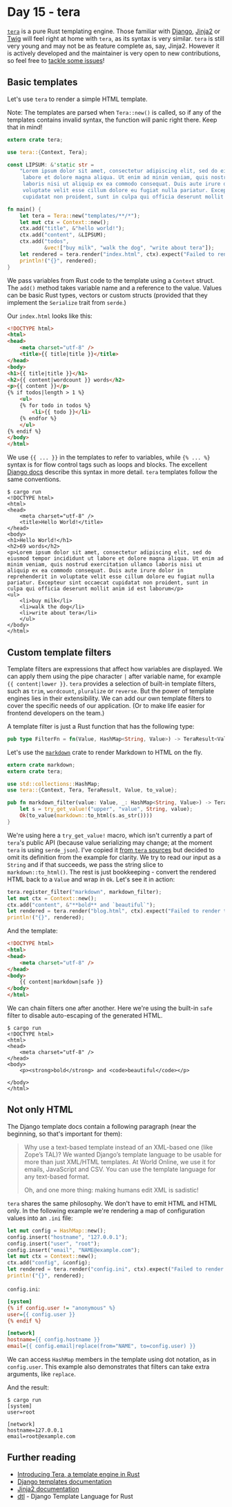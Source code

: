 # Day 15 - tera

[`tera`](https://crates.io/crates/tera) is a pure Rust templating engine.
Those familiar with [Django](https://www.djangoproject.com),
[Jinja2](http://jinja.pocoo.org) or [Twig](http://twig.sensiolabs.org/)
will feel right at home with `tera`, as its syntax is very similar.
`tera` is still very young and may not be as feature complete as, say, Jinja2.
However it is actively developed and the maintainer is very open to new
contributions, so feel free to
[tackle some issues](https://github.com/Keats/tera/issues)!

Basic templates
---------------

Let's use `tera` to render a simple HTML template.

Note: The templates are parsed when `Tera::new()` is called, so if any of
the templates contains invalid syntax, the function will panic right there.
Keep that in mind!

```rust
extern crate tera;

use tera::{Context, Tera};

const LIPSUM: &'static str =
    "Lorem ipsum dolor sit amet, consectetur adipiscing elit, sed do eiusmod tempor incididunt ut \
     labore et dolore magna aliqua. Ut enim ad minim veniam, quis nostrud exercitation ullamco \
     laboris nisi ut aliquip ex ea commodo consequat. Duis aute irure dolor in reprehenderit in \
     voluptate velit esse cillum dolore eu fugiat nulla pariatur. Excepteur sint occaecat \
     cupidatat non proident, sunt in culpa qui officia deserunt mollit anim id est laborum";

fn main() {
    let tera = Tera::new("templates/**/*");
    let mut ctx = Context::new();
    ctx.add("title", &"hello world!");
    ctx.add("content", &LIPSUM);
    ctx.add("todos",
            &vec!["buy milk", "walk the dog", "write about tera"]);
    let rendered = tera.render("index.html", ctx).expect("Failed to render template");
    println!("{}", rendered);
}
```

We pass variables from Rust code to the template using a `Context` struct.
The `add()` method takes variable name and a reference to the value. Values
can be basic Rust types, vectors or custom structs (provided that they
implement the `Serialize` trait from `serde`.)

Our `index.html` looks like this:

```html
<!DOCTYPE html>
<html>
<head>
    <meta charset="utf-8" />
    <title>{{ title|title }}</title>
</head>
<body>
<h1>{{ title|title }}</h1>
<h2>{{ content|wordcount }} words</h2>
<p>{{ content }}</p>
{% if todos|length > 1 %}
    <ul>
    {% for todo in todos %}
        <li>{{ todo }}</li>
    {% endfor %}
    </ul>
{% endif %}
</body>
</html>
```

We use `{{ ... }}` in the templates to refer to variables, while `{% ... %}`
syntax is for flow control tags such as loops and blocks. The excellent
[Django docs](https://docs.djangoproject.com/en/1.10/ref/templates/language/)
describe this syntax in more detail. `tera` templates follow the same
conventions.

```text
$ cargo run
<!DOCTYPE html>
<html>
<head>
    <meta charset="utf-8" />
    <title>Hello World!</title>
</head>
<body>
<h1>Hello World!</h1>
<h2>69 words</h2>
<p>Lorem ipsum dolor sit amet, consectetur adipiscing elit, sed do eiusmod tempor incididunt ut labore et dolore magna aliqua. Ut enim ad minim veniam, quis nostrud exercitation ullamco laboris nisi ut aliquip ex ea commodo consequat. Duis aute irure dolor in reprehenderit in voluptate velit esse cillum dolore eu fugiat nulla pariatur. Excepteur sint occaecat cupidatat non proident, sunt in culpa qui officia deserunt mollit anim id est laborum</p>
<ul>
    <li>buy milk</li>
    <li>walk the dog</li>
    <li>write about tera</li>
    </ul>
</body>
</html>
```

Custom template filters
-----------------------

Template filters are expressions that affect how variables are displayed.
We can apply them using the pipe character `|` after variable name, for
example `{{ content|lower }}`.
`tera` provides a selection of built-in template filters, such as `trim`,
`wordcount`, `pluralize` or `reverse`. But the power of template engines
lies in their extensibility. We can add our own template filters to cover
the specific needs of our application. (Or to make life easier for
frontend developers on the team.)

A template filter is just a Rust function that has the following type:

```rust
pub type FilterFn = fn(Value, HashMap<String, Value>) -> TeraResult<Value>;
```

Let's use the [`markdown`](https://crates.io/crates/markdown) crate
to render Markdown to HTML on the fly.

```rust
extern crate markdown;
extern crate tera;

use std::collections::HashMap;
use tera::{Context, Tera, TeraResult, Value, to_value};

pub fn markdown_filter(value: Value, _: HashMap<String, Value>) -> TeraResult<Value> {
    let s = try_get_value!("upper", "value", String, value);
    Ok(to_value(markdown::to_html(s.as_str())))
}
```

We're using here a `try_get_value!` macro, which isn't currently a part of
`tera`'s public API (because value serializing may change; at the moment `tera`
is using `serde_json`). I've copied it
[from `tera` sources](https://github.com/Keats/tera/blob/3471df41ab454c60a85ec271a945f7123705e49a/src/macros.rs#L6)
but decided to omit its definition from the example for clarity. We try
to read our input as a `String` and if that succeeds, we pass the string slice
to `markdown::to_html()`. The rest is just bookkeeping - convert the rendered
HTML back to a `Value` and wrap in `Ok`. Let's see it in action:

```rust
tera.register_filter("markdown", markdown_filter);
let mut ctx = Context::new();
ctx.add("content", &"**bold** and `beautiful`");
let rendered = tera.render("blog.html", ctx).expect("Failed to render template");
println!("{}", rendered);
```

And the template:

```html
<!DOCTYPE html>
<html>
<head>
    <meta charset="utf-8" />
</head>
<body>
    {{ content|markdown|safe }}
</body>
</html>
```

We can chain filters one after another. Here we're using the built-in `safe`
filter to disable auto-escaping of the generated HTML.

```text
$ cargo run
<!DOCTYPE html>
<html>
<head>
    <meta charset="utf-8" />
</head>
<body>
    <p><strong>bold</strong> and <code>beautiful</code></p>

</body>
</html>
```

Not only HTML
-------------

The Django template docs contain a following paragraph (near the beginning,
so that's important for them):

> Why use a text-based template instead of an XML-based one (like Zope’s TAL)?
> We wanted Django’s template language to be usable for more than just XML/HTML
> templates. At World Online, we use it for emails, JavaScript and CSV.
> You can use the template language for any text-based format.
>
> Oh, and one more thing: making humans edit XML is sadistic!

`tera` shares the same philosophy. We don't have to emit HTML and HTML only.
In the following example we're rendering a map of configuration values
into an `.ini` file:

```rust
let mut config = HashMap::new();
config.insert("hostname", "127.0.0.1");
config.insert("user", "root");
config.insert("email", "NAME@example.com");
let mut ctx = Context::new();
ctx.add("config", &config);
let rendered = tera.render("config.ini", ctx).expect("Failed to render template");
println!("{}", rendered);
```

`config.ini`:

```ini
[system]
{% if config.user != "anonymous" %}
user={{ config.user }}
{% endif %}

[network]
hostname={{ config.hostname }}
email={{ config.email|replace(from="NAME", to=config.user) }}
```

We can access `HashMap` members in the template using dot notation, as in
`config.user`. This example also demonstrates that filters can take extra
arguments, like `replace`.

And the result:

```text
$ cargo run
[system]
user=root

[network]
hostname=127.0.0.1
email=root@example.com
```


Further reading
---------------

 - [Introducing Tera, a template engine in Rust](https://blog.wearewizards.io/introducing-tera-a-template-engine-in-rust)
 - [Django templates documentation](https://docs.djangoproject.com/en/1.10/ref/templates/)
 - [Jinja2 documentation](http://jinja.pocoo.org/docs/dev/)
 - [dtl](https://crates.io/crates/dtl) - Django Template Language for Rust